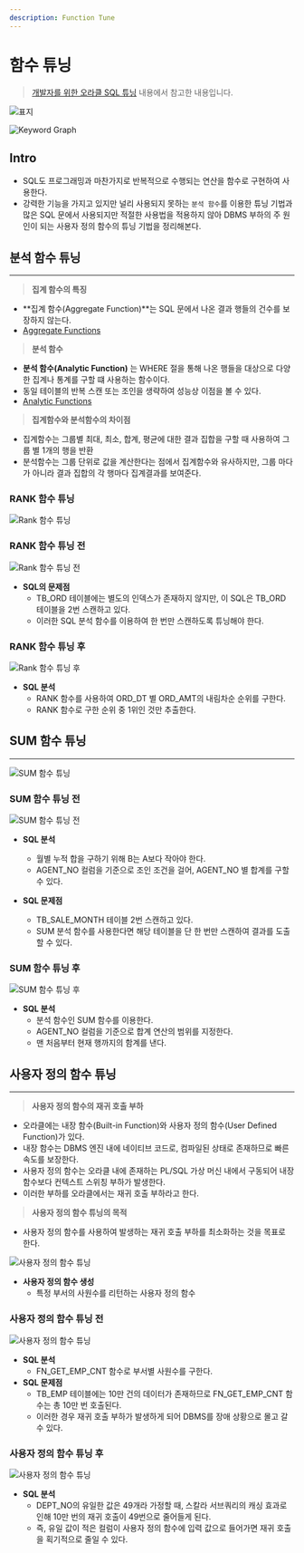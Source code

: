 ```yaml
---
description: Function Tune
---
```


# 함수 튜닝

> [개발자를 위한 오라클 SQL 튜닝](https://www.hanbit.co.kr/store/books/look.php?p_code=E9267570814) 내용에서 참고한 내용입니다.

![표지](https://github.com/SeokRae/TIL/blob/master/infra/middleware/database/images/oracle/function/function_tune/function_tune.001.jpeg)

![Keyword Graph](https://github.com/SeokRae/TIL/blob/master/infra/middleware/database/images/oracle/function/function_tune/function_tune.002.jpeg)

## Intro

- SQL도 프로그래밍과 마찬가지로 반복적으로 수행되는 연산을 함수로 구현하여 사용한다.
- 강력한 기능을 가지고 있지만 널리 사용되지 못하는 `분석 함수`를 이용한 튜닝 기법과 많은 SQL 문에서 사용되지만 적절한 사용법을 적용하지 않아 DBMS 부하의 주 원인이 되는 사용자 정의 함수의 튜닝 기법을
  정리해본다.

## 분석 함수 튜닝

---

> **집계 함수의 특징**

- **집계 함수(Aggregate Function)**는 SQL 문에서 나온 결과 행들의 건수를 보장하지 않는다.
- [Aggregate Functions](https://docs.oracle.com/database/121/SQLRF/functions003.htm#SQLRF20035)

> **분석 함수**

- **분석 함수(Analytic Function)** 는 WHERE 절을 통해 나온 행들을 대상으로 다양한 집계나 통계를 구할 떄 사용하는 함수이다.
- 동일 테이블의 반복 스캔 또는 조인을 생략하여 성능상 이점을 볼 수 있다.
- [Analytic Functions](https://docs.oracle.com/cd/E11882_01/server.112/e41084/functions004.htm#SQLRF06174)

> **집계함수와 분석함수의 차이점**

- 집계함수는 그룹별 최대, 최소, 합계, 평균에 대한 결과 집합을 구할 때 사용하여 그룹 별 1개의 행을 반환
- 분석함수는 그룹 단위로 값을 계산한다는 점에서 집계함수와 유사하지만, 그룹 마다가 아니라 결과 집합의 각 행마다 집계결과를 보여준다.

### RANK 함수 튜닝

![Rank 함수 튜닝](https://github.com/SeokRae/TIL/blob/master/infra/middleware/database/images/oracle/function/function_tune/function_tune.003.jpeg)

### RANK 함수 튜닝 전

![Rank 함수 튜닝 전](https://github.com/SeokRae/TIL/blob/master/infra/middleware/database/images/oracle/function/function_tune/function_tune.004.jpeg)

- **SQL의 문제점**
    - TB_ORD 테이블에는 별도의 인덱스가 존재하지 않지만, 이 SQL은 TB_ORD 테이블을 2번 스캔하고 있다.
    - 이러한 SQL 분석 함수를 이용하여 한 번만 스캔하도록 튜닝해야 한다.

### RANK 함수 튜닝 후

![Rank 함수 튜닝 후](https://github.com/SeokRae/TIL/blob/master/infra/middleware/database/images/oracle/function/function_tune/function_tune.005.jpeg)

- **SQL 분석**
    - RANK 함수를 사용하여 ORD_DT 별 ORD_AMT의 내림차순 순위를 구한다.
    - RANK 함수로 구한 순위 중 1위인 것만 추출한다.

## SUM 함수 튜닝

---

![SUM 함수 튜닝](https://github.com/SeokRae/TIL/blob/master/infra/middleware/database/images/oracle/function/function_tune/function_tune.006.jpeg)

### SUM 함수 튜닝 전

![SUM 함수 튜닝 전](https://github.com/SeokRae/TIL/blob/master/infra/middleware/database/images/oracle/function/function_tune/function_tune.007.jpeg)

- **SQL 분석**
    - 월별 누적 합을 구하기 위해 B는 A보다 작아야 한다.
    - AGENT_NO 컬럼을 기준으로 조인 조건을 걸어, AGENT_NO 별 합계를 구할 수 있다.

- **SQL 문제점**
    - TB_SALE_MONTH 테이블 2번 스캔하고 있다.
    - SUM 분석 함수를 사용한다면 해당 테이블을 단 한 번만 스캔하여 결과를 도출할 수 있다.

### SUM 함수 튜닝 후

![SUM 함수 튜닝 후](https://github.com/SeokRae/TIL/blob/master/infra/middleware/database/images/oracle/function/function_tune/function_tune.008.jpeg)

- **SQL 분석**
    - 분석 함수인 SUM 함수를 이용한다.
    - AGENT_NO 컬럼을 기준으로 합계 연산의 범위를 지정한다.
    - 맨 처음부터 현재 행까지의 함계를 낸다.

## 사용자 정의 함수 튜닝

---

> **사용자 정의 함수의 재귀 호출 부하**

- 오라클에는 내장 함수(Built-in Function)와 사용자 정의 함수(User Defined Function)가 있다.
- 내장 함수는 DBMS 엔진 내에 네이티브 코드로, 컴파일된 상태로 존재하므로 빠른 속도를 보장한다.
- 사용자 정의 함수는 오라클 내에 존재하는 PL/SQL 가상 머신 내에서 구동되어 내장 함수보다 컨텍스트 스위칭 부하가 발생한다.
- 이러한 부하를 오라클에서는 재귀 호출 부하라고 한다.

> **사용자 정의 함수 튜닝의 목적**

- 사용자 정의 함수를 사용하여 발생하는 재귀 호출 부하를 최소화하는 것을 목표로 한다.

![사용자 정의 함수 튜닝](https://github.com/SeokRae/TIL/blob/master/infra/middleware/database/images/oracle/function/function_tune/function_tune.009.jpeg)

- **사용자 정의 함수 생성**
    - 특정 부서의 사원수를 리턴하는 사용자 정의 함수

### 사용자 정의 함수 튜닝 전

![사용자 정의 함수 튜닝](https://github.com/SeokRae/TIL/blob/master/infra/middleware/database/images/oracle/function/function_tune/function_tune.010.jpeg)

- **SQL 분석**
    - FN_GET_EMP_CNT 함수로 부서별 사원수를 구한다.
- **SQL 문제점**
    - TB_EMP 테이블에는 10만 건의 데이터가 존재하므로 FN_GET_EMP_CNT 함수는 총 10만 번 호출된다.
    - 이러한 경우 재귀 호출 부하가 발생하게 되어 DBMS를 장애 상황으로 몰고 갈 수 있다.

### 사용자 정의 함수 튜닝 후

![사용자 정의 함수 튜닝](https://github.com/SeokRae/TIL/blob/master/infra/middleware/database/images/oracle/function/function_tune/function_tune.011.jpeg)

- **SQL 분석**
    - DEPT_NO의 유일한 값은 49개라 가정할 때, 스칼라 서브쿼리의 캐싱 효과로 인해 10만 번의 재귀 호출이 49번으로 줄어들게 된다.
    - 즉, 유일 값이 적은 컬럼이 사용자 정의 함수에 입력 값으로 들어가면 재귀 호출을 획기적으로 줄일 수 있다.

